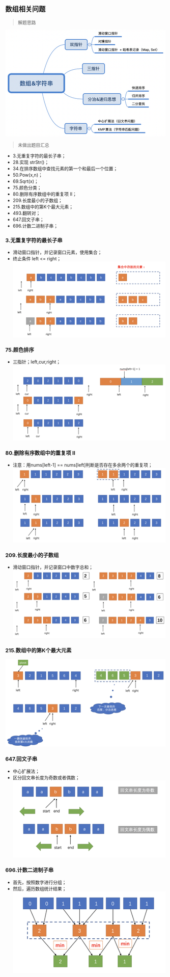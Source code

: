 ## 数组相关问题

> 解题思路

![解题思路](./pics/WX20211106-200414.png)

> 未做出题目汇总
- 3.无重复字符的最长子串；
- 28.实现 strStr()；
- 34.在排序数组中查找元素的第一个和最后一个位置；
- 50.Pow(x,n)；
- 69.Sqrt(x)；
- 75.颜色分类；
- 80.删除有序数组中的重复项 II；
- 209.长度最小的子数组；
- 215.数组中的第K个最大元素；
- 493.翻转对；
- 647.回文子串；
- 696.计数二进制子串；

### 3.无重复字符的最长子串
- 滑动窗口指针，并记录窗口元素，使用集合；
- 终止条件 left <= right；
![无重复字符的最长子串](./pics/QQ20211023-122317@2x.png)

### 75.颜色排序
- 三指针；left,cur,right；
![颜色排序](./pics/QQ20211023-123323@2x.png)

### 80.删除有序数组中的重复项 II
- 注意：用nums[left-1] == nums[left]判断是否存在多余两个的重复项；
![删除有序数组中的重复项 II](./pics/QQ20211023-124825@2x.png)

### 209.长度最小的子数组
- 滑动窗口指针，并记录窗口中数字总和；
![长度最小的子数组](./pics/QQ20211024-101836@2x.png)

### 215.数组中的第K个最大元素
![数组中的第K个最大元素](./pics/QQ20211024-110322@2x.png)

### 647.回文子串
- 中心扩展法；
- 区分回文串长度为奇数或者偶数；
![回文子串](./pics/QQ20211025-181837@2x.png)

### 696.计数二进制子串
- 首先，按照数字进行分组；
- 然后，遍历数组统计结果；
![计数二进制子串](./pics/QQ20211026-101456@2x.png)



